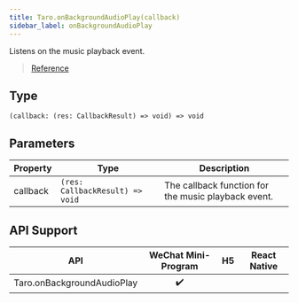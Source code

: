 ```yaml
---
title: Taro.onBackgroundAudioPlay(callback)
sidebar_label: onBackgroundAudioPlay
---
```


Listens on the music playback event.

> [Reference](https://developers.weixin.qq.com/miniprogram/dev/api/media/background-audio/wx.onBackgroundAudioPlay.html)

## Type

```tsx
(callback: (res: CallbackResult) => void) => void
```

## Parameters

<table>
  <thead>
    <tr>
      <th>Property</th>
      <th>Type</th>
      <th>Description</th>
    </tr>
  </thead>
  <tbody>
    <tr>
      <td>callback</td>
      <td><code>(res: CallbackResult) =&gt; void</code></td>
      <td>The callback function for the music playback event.</td>
    </tr>
  </tbody>
</table>

## API Support

|            API             | WeChat Mini-Program | H5 | React Native |
|:--------------------------:|:-------------------:|:--:|:------------:|
| Taro.onBackgroundAudioPlay |         ✔️          |    |              |
